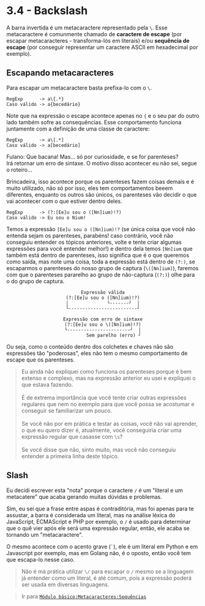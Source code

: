 # 3.4 - Backslash
A barra invertida é um metacaractere representado pela `\`. Esse metacaractere é comunmente chamado de **caractere de escape** (por escapar metacaracteres - transforma-lós em literais) e/ou **sequência de escape** (por conseguir representar um caractere ASCII em hexadecimal por exemplo).

## Escapando metacaracteres
Para escapar um metacaractere basta prefixa-lo com o `\`.

```
RegExp      -> a\{.*}
Caso válido -> a{becedário}
```

Note que na expressão o escape acontece apenas no `{` e o seu par do outro lado também sofre as consequências. Esse comportamento funciona juntamente com a definição de uma classe de caractere:

```
RegExp      -> a\[.*]
Caso válido -> a[becedário]
```

Fulano: Que bacana! Mas... só por curiosidade, e se for parenteses?<br>
Irá retornar um erro de sintaxe. O motivo disso acontecer eu não sei, segue o roteiro...

Brincadeira, isso acontece porque os parenteses fazem coisas demais e é muito utilizado, não só por isso, eles tem comportamentos beeem diferentes, enquanto os outros são únicos, os parenteses vão decidir o que vai acontecer com o que estiver dentro deles.

```
RegExp      -> (?:[Ee]u sou o ([Nn]ium)!?)
Caso válido -> Eu sou o Nium!
```

Temos a expressão `[Ee]u sou o ([Nn]ium)!?` (se única coisa que você não entenda sejam os parenteses, parabéns! caso contrário, você não conseguiu entender os tópicos anteriores, volte e tente criar algumas expressões para você entender melhor!) e dentro dela temos `[Nn]ium` que também está dentro de parenteses, isso significa que é o que queremos como saída, mas note uma coisa, toda a expressão está dentro de `(?:)`, se escaparmos o parenteses do nosso grupo de captura (`\([Nn]ium)`), faremos com que o parenteses pararelho ao grupo de não-captura (`(?:)`) olhe para o do grupo de captura.

<pre align="center"><code>Expressão válida
(?:[Ee]u sou o ([Nn]ium)!?)
│              └-------┘  │
└-------------------------┘

Expressão com erro de sintaxe
(?:[Ee]u sou o \([Nn]ium)!?)
└-----------------------┘  │
        Sem parelho (erro) ┘
</code></pre>

Ou seja, como o conteúdo dentro dos colchetes e chaves não são expressões tão "poderosas", eles não tem o mesmo comportamento de escape que os parenteses.

> Eu ainda não expliquei como funciona os parenteses porque é bem extenso e complexo, mas na expressão anterior eu usei e expliquei o que estava fazendo.<br><br>
> É de extrema importância que você tente criar outras expressões regulares que nem no exemplo para que você possa se acostumar e conseguir se familiarizar um pouco.<br><br>
> Se você não por em prática e testar as coisas, você não vai aprender, o que eu quero dizer é, atualmente, você conseguiria criar uma expressão regular que casasse com `\s`?<br><br>
> Se você disse que não, sinto muito, mas você não conseguiu entender a primeira linha deste tópico.

## Slash
Eu decidi escrever esta "nota" porque o caractere `/` é um "literal e um metacatere" que acaba gerando muitas dúvidas e problemas.

Sim, eu sei que a frase entre aspas é contraditória, mas foi apenas para te assustar, a barra é considerada um literal, mas na análise léxica do JavaScript, ECMAScript e PHP por exemplo, o `/` é usado para determinar que o quê vier após ele será uma expressão regular, então, ele acaba se tornando um "metacaractere".

O mesmo acontece com o acento grave (`` ` ``), ele é um literal em Python e em Javascript por exemplo, mas em Golang não, é o oposto, então você tem que escapa-lo nesse caso.

> Não é má prática utilizar `\/` para escapar o `/` mesmo se a linguagem já entender como um literal, é até comum, pois a expressão poderá ser usada em diversas linguagens.


> Ir para [`Módulo básico:Metacaracteres:Sequências`](sequences.md)
